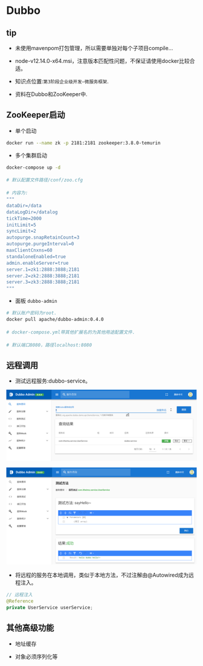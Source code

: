 # Dubbo

## tip

- 未使用mavenpom打包管理，所以需要单独对每个子项目compile...

- node-v12.14.0-x64.msi，注意版本匹配性问题，不保证请使用docker比较合适。

- 知识点位置:`第3阶段企业级开发—微服务框架`.

- 资料在Dubbo和ZooKeeper中.


## ZooKeeper启动

- 单个启动

```bash
docker run --name zk -p 2181:2181 zookeeper:3.8.0-temurin
```

- 多个集群启动

```bash
docker-compose up -d

# 默认配置文件路径/conf/zoo.cfg

# 内容为:
"""
dataDir=/data
dataLogDir=/datalog
tickTime=2000
initLimit=5
syncLimit=2
autopurge.snapRetainCount=3
autopurge.purgeInterval=0
maxClientCnxns=60
standaloneEnabled=true
admin.enableServer=true
server.1=zk1:2888:3888;2181
server.2=zk2:2888:3888;2181
server.3=zk3:2888:3888;2181
"""
```

- 面板 `dubbo-admin`

```bash
# 默认账户密码为root.
docker pull apache/dubbo-admin:0.4.0

# docker-compose.yml带其他扩展名的为其他用途配置文件.

# 默认端口8080，路径localhost:8080
```

## 远程调用

- 测试远程服务:dubbo-service。

![](./001.png)

![](./002.png)

- 将远程的服务在本地调用，类似于本地方法，不过注解由@Autowired成为远程注入。

```java
// 远程注入
@Reference
private UserService userService;
```

## 其他高级功能

- 地址缓存

- 对象必须序列化等


